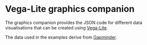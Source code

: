 # Vega-Lite graphics companion

The graphics companion provides the JSON code for different data visualisations that can be created using [Vega-Lite](https://vega.github.io/vega-lite).

The data used in the examples derive from [Gapminder](https://www.gapminder.org/).
